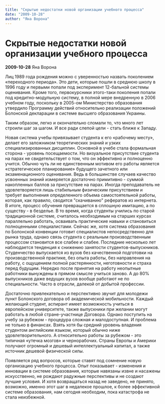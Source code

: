 ```yaml
---
title: "Скрытые недостатки новой организации учебного процесса"
date: "2009-10-28"
author: "Яна Ворона"
---
```


# Скрытые недостатки новой организации учебного процесса

**2009-10-28** Яна Ворона

Лиц 1989 года рождения можно с уверенностью назвать поколением «переходного периода». Это дети, которые пошли в среднюю школу в 1996 году и первыми попали под эксперимент 12-бальной системы оценивания. Кроме того, первокурсники этого-таки поколения попали под кредитно-модульную систему, в полной мере внедренную в 2006 учебном году, поскольку в 2005-ом Министерство образования утвердило Программу действий относительно реализации положений Болонской декларации в системе высшего образования Украины.

Таким образом, легко и окончательно сломали то, что много лет строили шаг за шагом. И все ради слепой цели - стать ближе к Западу.

Новая система учебы привязывает студента к его «рабочему месту», делает его заложником теоретических знаний и узких специализированных дисциплин. Основной в учебе стала формальная сторона - уровень посещаемости. Но визуальное присутствие студента на парах не свидетельствует о том, что он эффективно и полноценно учится. Обычно чуть ли не единственным мотивом его работы является «стратегическое планирование» будущего зачетного или экзаменационного оценивания. Ведь в большинстве случаев качество усвоенных знаний измеряется достаточно примитивно - суммой накопленных баллов за присутствие на парах. Иногда преподаватель не удовлетворяется лишь стабильным физическим присутствием и требует выполнения определенного объема самостоятельной работы, которая, как правило, сводится "скачиванию" рефератов из интернета. В итоге, процесс обучения превращается в сплошную имитацию, а по существу - в безделье. В то время, когда студенты учились по старой традиционной системе, считалось необходимым на старших курсах параллельно работать, осваивать практические навыки и становиться полноценными специалистами. Сейчас же, хотя система образования по Болонской конвенции готовит специалистов непосредственно для рынка труда, однако связь студента с реальным производственным процессом становится все слабее и слабее. Последние несколько лет наблюдается тенденция к снижению занятости студентов-выпускников. Студенчество выпускается из вузов без качественной подготовки на производственной практике, без опыта работы, без направления на работу, с ощущением полной растерянности, неготовности и страха перед будущим. Нередко после принятия на работу неопытные работники вынуждены в прямом смысле учиться заново. А до 80% выпускников даже ведущих вузов вообще работают не по специальности. Часто в отрасли, далекой от добытой профессии.

Достаточно привлекательно и перспективно звучит для молодежи пункт Болонского договора об академической мобильности. Каждый желающий студент, аспирант имеет возможность учиться в европейском университете, также выпускники при желании могут работать в любой стране-участнице Договора. Однако поступить на учебу за рубежом - процедура сложная и малодоступная. И проблема не только в финансах. Взять хотя бы средний уровень владения студентом английским языком, который обычно ниже удовлетворительного. А относительно работы за рубежом - это типичная «утечка мозгов» и чернорабочих. Страны Европы и Америки получают огромный и дешевый интеллектуальный капитал, а также источник дешевой физической силы.

Появляется ряд вопросов, которые ставят под сомнение новую организацию учебного процесса. Опыт показывает - изменения и инновации в системе образования, которые навязаны извне и насажены искусственно, не рождают радужные перспективы и не создают лучшие условия. И хотя возвращаться назад не заведено, не принято, возможно, именно этот шаг в недалекое прошлое, к более эффективной системе образования, нам сегодня необходим, пока катастрофа не стала неизбежной.